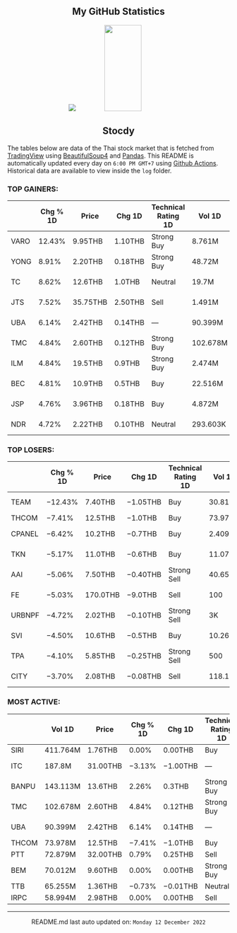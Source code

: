 <div align="center">

## My GitHub Statistics
<img src="https://github-readme-streak-stats.herokuapp.com/?user=nopnopwei&theme=black-ice&hide_border=true&stroke=0000&background=0D1117&ring=FFE573&fire=FF8623&currStreakLabel=FF8623" />
<img width="41%" height="195px" src="https://github-readme-stats.vercel.app/api/top-langs/?username=nopnopwei&layout=compact&hide_border=true&title_color=FEE473&text_color=FFFFFF&bg_color=0d1117" />
    
## Stocdy
<div align="left">

The tables below are data of the Thai stock market that is fetched from [TradingView](https://www.tradingview.com/markets/stocks-thailand/market-movers-all-stocks/) using [BeautifulSoup4](https://www.crummy.com/software/BeautifulSoup/bs4/doc/) and [Pandas](https://pandas.pydata.org). This README is automatically updated every day on `6:00 PM GMT+7` using [Github Actions](https://www.tradingview.com/markets/stocks-thailand/market-movers-all-stocks/). Historical data are available to view inside the `log` folder.
### TOP GAINERS:
|      | Chg % 1D   | Price    | Chg 1D   | Technical Rating 1D   | Vol 1D   | Volume * Price 1D   | Market cap   | P/E(TTM)   | EPS(TTM)   | Sector                 | Sector Chg % 1D   |
|------|------------|----------|----------|-----------------------|----------|---------------------|--------------|------------|------------|------------------------|-------------------|
| VARO | 12.43%     | 9.95THB  | 1.10THB  | Strong Buy            | 8.761M   | 87.174M             | 994.026MTHB  | —          | −0.41THB   | Producer Manufacturing | +0.62%            |
| YONG | 8.91%      | 2.20THB  | 0.18THB  | Strong Buy            | 48.72M   | 107.183M            | 396MTHB      | 4.91       | 0.41THB    | Non-Energy Minerals    | −0.02%            |
| TC   | 8.62%      | 12.6THB  | 1.0THB   | Neutral               | 19.7M    | 248.215M            | 4.158BTHB    | 8.25       | 1.41THB    | Consumer Non-Durables  | +0.16%            |
| JTS  | 7.52%      | 35.75THB | 2.50THB  | Sell                  | 1.491M   | 53.294M             | 25.256BTHB   | 113.95     | 0.29THB    | Technology Services    | +2.50%            |
| UBA  | 6.14%      | 2.42THB  | 0.14THB  | —                     | 90.399M  | 218.765M            | —            | —          | —          | Industrial Services    | +0.50%            |
| TMC  | 4.84%      | 2.60THB  | 0.12THB  | Strong Buy            | 102.678M | 266.963M            | 1.193BTHB    | 16.45      | 0.15THB    | Producer Manufacturing | +0.62%            |
| ILM  | 4.84%      | 19.5THB  | 0.9THB   | Strong Buy            | 2.474M   | 48.244M             | 9.848BTHB    | 14.99      | 1.24THB    | Retail Trade           | −0.53%            |
| BEC  | 4.81%      | 10.9THB  | 0.5THB   | Buy                   | 22.516M  | 245.43M             | 21.8BTHB     | 27.61      | 0.38THB    | Consumer Services      | +0.17%            |
| JSP  | 4.76%      | 3.96THB  | 0.18THB  | Buy                   | 4.872M   | 19.292M             | 1.802BTHB    | —          | −0.05THB   | Health Technology      | +1.41%            |
| NDR  | 4.72%      | 2.22THB  | 0.10THB  | Neutral               | 293.603K | 651.799K            | 770.099MTHB  | 82.49      | 0.03THB    | Distribution Services  | +0.37%            |
### TOP LOSERS:
|        | Chg % 1D   | Price    | Chg 1D   | Technical Rating 1D   | Vol 1D   | Volume * Price 1D   | Market cap   | P/E(TTM)   | EPS(TTM)   | Sector                | Sector Chg % 1D   |
|--------|------------|----------|----------|-----------------------|----------|---------------------|--------------|------------|------------|-----------------------|-------------------|
| TEAM   | −12.43%    | 7.40THB  | −1.05THB | Buy                   | 30.816M  | 228.042M            | 4.714BTHB    | 22.19      | 0.38THB    | Electronic Technology | +1.95%            |
| THCOM  | −7.41%     | 12.5THB  | −1.0THB  | Buy                   | 73.978M  | 924.726M            | 13.701BTHB   | 36.21      | 0.37THB    | Communications        | −0.20%            |
| CPANEL | −6.42%     | 10.2THB  | −0.7THB  | Buy                   | 2.409M   | 24.57M              | 1.632BTHB    | 29.28      | 0.38THB    | Non-Energy Minerals   | −0.02%            |
| TKN    | −5.17%     | 11.0THB  | −0.6THB  | Buy                   | 11.075M  | 121.828M            | 15.18BTHB    | 40.22      | 0.29THB    | Consumer Non-Durables | +0.16%            |
| AAI    | −5.06%     | 7.50THB  | −0.40THB | Strong Sell           | 40.656M  | 304.919M            | —            | —          | —          | Consumer Non-Durables | +0.16%            |
| FE     | −5.03%     | 170.0THB | −9.0THB  | Sell                  | 100      | 17K                 | 1.338BTHB    | 21.63      | 7.86THB    | Commercial Services   | −0.52%            |
| URBNPF | −4.72%     | 2.02THB  | −0.10THB | Strong Sell           | 3K       | 6.06K               | 145.44MTHB   | —          | −0.14THB   | Finance               | −0.00%            |
| SVI    | −4.50%     | 10.6THB  | −0.5THB  | Buy                   | 10.261M  | 108.762M            | 22.824BTHB   | 12.88      | 0.86THB    | Electronic Technology | +1.95%            |
| TPA    | −4.10%     | 5.85THB  | −0.25THB | Strong Sell           | 500      | 2.925K              | 710.775MTHB  | —          | −0.16THB   | Process Industries    | +0.60%            |
| CITY   | −3.70%     | 2.08THB  | −0.08THB | Sell                  | 118.1K   | 245.648K            | 624MTHB      | —          | −0.01THB   | Non-Energy Minerals   | −0.02%            |
### MOST ACTIVE:
|       | Vol 1D   | Price    | Chg % 1D   | Chg 1D   | Technical Rating 1D   | Volume * Price 1D   | Market cap   | P/E(TTM)   | EPS(TTM)   | Sector                 | Sector Chg % 1D   |
|-------|----------|----------|------------|----------|-----------------------|---------------------|--------------|------------|------------|------------------------|-------------------|
| SIRI  | 411.764M | 1.76THB  | 0.00%      | 0.00THB  | Buy                   | 724.705M            | 26.199BTHB   | 10.58      | 0.17THB    | Finance                | −0.00%            |
| ITC   | 187.8M   | 31.00THB | −3.13%     | −1.00THB | —                     | 5.822B              | 93BTHB       | —          | —          | Consumer Non-Durables  | +0.16%            |
| BANPU | 143.113M | 13.6THB  | 2.26%      | 0.3THB   | Strong Buy            | 1.946B              | 92.019BTHB   | 2.52       | 6.54THB    | Energy Minerals        | +0.29%            |
| TMC   | 102.678M | 2.60THB  | 4.84%      | 0.12THB  | Strong Buy            | 266.963M            | 1.193BTHB    | 16.45      | 0.15THB    | Producer Manufacturing | +0.62%            |
| UBA   | 90.399M  | 2.42THB  | 6.14%      | 0.14THB  | —                     | 218.765M            | —            | —          | —          | Industrial Services    | +0.50%            |
| THCOM | 73.978M  | 12.5THB  | −7.41%     | −1.0THB  | Buy                   | 924.726M            | 13.701BTHB   | 36.21      | 0.37THB    | Communications         | −0.20%            |
| PTT   | 72.879M  | 32.00THB | 0.79%      | 0.25THB  | Sell                  | 2.332B              | 914.016BTHB  | 8.98       | 3.54THB    | Energy Minerals        | +0.29%            |
| BEM   | 70.012M  | 9.60THB  | 0.00%      | 0.00THB  | Strong Buy            | 672.114M            | 146.736BTHB  | 65.84      | 0.15THB    | Transportation         | −0.62%            |
| TTB   | 65.255M  | 1.36THB  | −0.73%     | −0.01THB | Neutral               | 88.747M             | 131.407BTHB  | 10.13      | 0.14THB    | Finance                | −0.00%            |
| IRPC  | 58.994M  | 2.98THB  | 0.00%      | 0.00THB  | Sell                  | 175.803M            | 60.824BTHB   | 12.21      | 0.24THB    | Energy Minerals        | +0.29%            |
<hr>
<div align="center">

README.md last auto updated on: `Monday 12 December 2022`
<br>
</div>
    